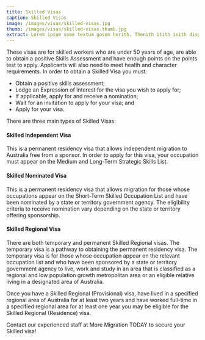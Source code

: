 ```yaml
---
title: Skilled Visas
caption: Skilled Visas
image: /images/visas/skilled-visas.jpg
thumb: /images/visas/skilled-visas.thumb.jpg
extract: Lorem ipsum some textum gosem herith. Thenith itith isith displayeth henceforeth
---
```

These visas are for skilled workers who are under 50 years of age, are able to obtain a positive Skills Assessment and have enough points on the points test to apply. Applicants will also need to meet health and character requirements.
In order to obtain a Skilled Visa you must:

* Obtain a positive skills assessment;
* Lodge an Expression of Interest for the visa you wish to apply for;
* If applicable, apply for and receive a nomination;
* Wait for an invitation to apply for your visa; and
* Apply for your visa.

There are three main types of Skilled Visas:

#### Skilled Independent Visa

This is a permanent residency visa that allows independent migration to Australia free from a sponsor. In order to apply for this visa, your occupation must appear on the Medium and Long-Term Strategic Skills List.

#### Skilled Nominated Visa

This is a permanent residency visa that allows migration for those whose occupations appear on the Short-Term Skilled Occupation List and have been nominated by a state or territory government agency. The eligibility criteria to receive nomination vary depending on the state or territory offering sponsorship.

#### Skilled Regional Visa

There are both temporary and permanent Skilled Regional visas. The temporary visa is a pathway to obtaining the permanent residency visa. The temporary visa is for those whose occupation appear on the relevant occupation list and who have been sponsored by a state or territory government agency to live, work and study in an area that is classified as a regional and low population growth metropolitan area or an eligible relative living in a designated area of Australia. 

Once you have a Skilled Regional (Provisional) visa, have lived in a specified regional area of Australia for at least two years and have worked full-time in a specified regional area for at least one year you may be eligible for the Skilled Regional (Residence) visa.

Contact our experienced staff at More Migration TODAY to secure your Skilled visa!
